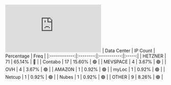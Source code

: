 ![Diagramm](https://github.com/obajay/StateSync-snapshots/blob/main/Projects/Ojo/1/README.md)
| Data Center | IP Count | Percentage | Freq |
|:------------:|:--------:|:-----------:|:-----:|
| HETZNER | 71 | 65.14% | 🔴 |
| Contabo | 17 | 15.60% | 🟢 |
| MEVSPACE | 4 | 3.67% | 🟢 |
| OVH | 4 | 3.67% | 🟢 |
| AMAZON | 1 | 0.92% | 🟢 |
| myLoc | 1 | 0.92% | 🟢 |
| Netcup | 1 | 0.92% | 🟢 |
| Nubes | 1 | 0.92% | 🟢 |
| OTHER | 9 | 8.26% | 🟢 |